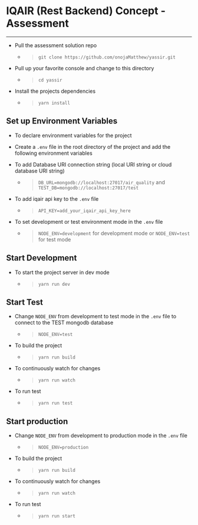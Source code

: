IQAIR (Rest Backend) Concept - Assessment
===

---

* Pull the assessment solution repo
    - > `git clone https://github.com/onojaMatthew/yassir.git`
* Pull up your favorite console and change to this directory
    - > `cd yassir`
* Install the projects dependencies 
    - > `yarn install`

Set up Environment Variables
---
* To declare environment variables for the project
* Create a `.env` file in the root directory of the project and add the following environment variables
* To add Database URI connection string (local URI string or cloud database URI string)
    - > `DB_URL=mongodb://localhost:27017/air_quality` and `TEST_DB=mongodb://localhost:27017/test`

* To add iqair api key to the `.env` file
    - > `API_KEY=add_your_iqair_api_key_here`
    

* To set development or test environment mode in the `.env` file
    - > `NODE_ENV=development` for development mode or `NODE_ENV=test` for test mode


Start Development 
---
* To start the project server in dev mode
    - > `yarn run dev`

Start Test 
---
* Change `NODE_ENV` from development to test mode in the `.env` file to connect to the TEST mongodb database
    - > `NODE_ENV=test`
* To build the project
    - > `yarn run build`
* To continuously watch for changes 
    - > `yarn run watch`
* To run test
    - > `yarn run test`


Start production 
---
* Change `NODE_ENV` from development to production mode in the `.env` file
    - > `NODE_ENV=production`
* To build the project
    - > `yarn run build`
* To continuously watch for changes 
    - > `yarn run watch`
* To run test
    - > `yarn run start`

